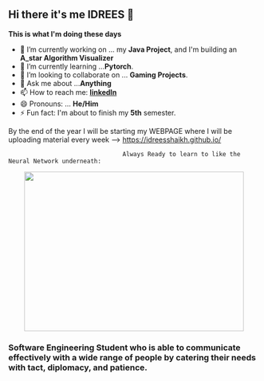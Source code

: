 ## Hi there it's me IDREES 👋

**This is what I'm doing these days**

- 🔭 I’m currently working on ... my **Java Project**, and I'm building an **A_star Algorithm Visualizer** 
- 🌱 I’m currently learning ...**Pytorch**.
- 👯 I’m looking to collaborate on ... **Gaming Projects**.
- 💬 Ask me about ...**Anything**
- 📫 How to reach me: [**linkedIn**](https://www.linkedin.com/in/idreesrazak/)
- 😄 Pronouns: ... **He/Him**
- ⚡ Fun fact: I'm about to finish my **5th** semester.

By the end of the year I will be starting my WEBPAGE where I will be uploading material every week --> https://idreesshaikh.github.io/

                                    Always Ready to learn to like the Neural Network underneath:
<p align="center">
<img align="center" src="https://cdn-images-1.medium.com/max/550/1*pO5X2c28F1ysJhwnmPsy3Q.gif" width="440" height="320" />
</p>

### Software Engineering Student who is able to communicate effectively with a wide range of people by catering their needs with tact, diplomacy, and patience.
